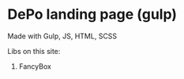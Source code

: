 ﻿# DePo landing page (gulp)

Made with Gulp, JS, HTML, SCSS

Libs on this site:
<ol>
    <li>FancyBox</li>
</ol>